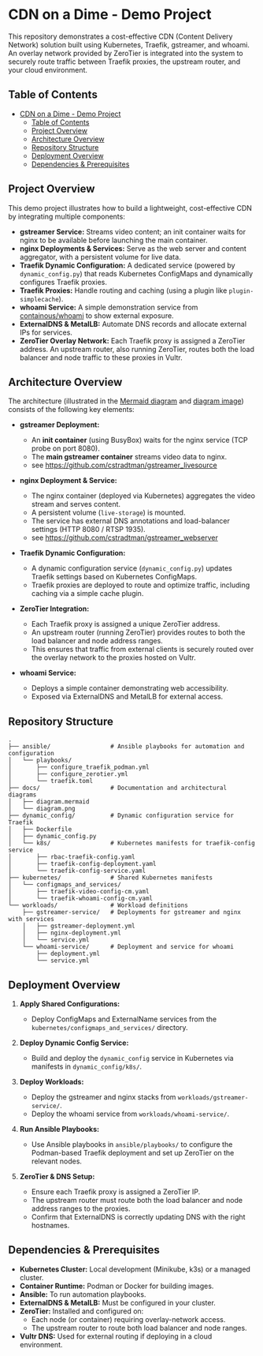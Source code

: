# CDN on a Dime - Demo Project

This repository demonstrates a cost-effective CDN (Content Delivery Network) solution built using Kubernetes, Traefik, gstreamer, and whoami. An overlay network provided by ZeroTier is integrated into the system to securely route traffic between Traefik proxies, the upstream router, and your cloud environment.

## Table of Contents

- [CDN on a Dime - Demo Project](#cdn-on-a-dime---demo-project)
  - [Table of Contents](#table-of-contents)
  - [Project Overview](#project-overview)
  - [Architecture Overview](#architecture-overview)
  - [Repository Structure](#repository-structure)
  - [Deployment Overview](#deployment-overview)
  - [Dependencies \& Prerequisites](#dependencies--prerequisites)


## Project Overview

This demo project illustrates how to build a lightweight, cost-effective CDN by integrating multiple components:

- **gstreamer Service:** Streams video content; an init container waits for nginx to be available before launching the main container.
- **nginx Deployments & Services:** Serve as the web server and content aggregator, with a persistent volume for live data.
- **Traefik Dynamic Configuration:** A dedicated service (powered by `dynamic_config.py`) that reads Kubernetes ConfigMaps and dynamically configures Traefik proxies.
- **Traefik Proxies:** Handle routing and caching (using a plugin like `plugin-simplecache`).
- **whoami Service:** A simple demonstration service from [containous/whoami](https://hub.docker.com/r/containous/whoami) to show external exposure.
- **ExternalDNS & MetalLB:** Automate DNS records and allocate external IPs for services.
- **ZeroTier Overlay Network:** Each Traefik proxy is assigned a ZeroTier address. An upstream router, also running ZeroTier, routes both the load balancer and node traffic to these proxies in Vultr.

## Architecture Overview

The architecture (illustrated in the [Mermaid diagram](./docs/diagram.mermaid) and [diagram image](./docs/diagram.png)) consists of the following key elements:

- **gstreamer Deployment:**  
  - An **init container** (using BusyBox) waits for the nginx service (TCP probe on port 8080).
  - The **main gstreamer container** streams video data to nginx.
  - see https://github.com/cstradtman/gstreamer_livesource

- **nginx Deployment & Service:**  
  - The nginx container (deployed via Kubernetes) aggregates the video stream and serves content.
  - A persistent volume (`live-storage`) is mounted.
  - The service has external DNS annotations and load-balancer settings (HTTP 8080 / RTSP 1935).
  - see https://github.com/cstradtman/gstreamer_webserver

- **Traefik Dynamic Configuration:**  
  - A dynamic configuration service (`dynamic_config.py`) updates Traefik settings based on Kubernetes ConfigMaps.
  - Traefik proxies are deployed to route and optimize traffic, including caching via a simple cache plugin.

- **ZeroTier Integration:**  
  - Each Traefik proxy is assigned a unique ZeroTier address.
  - An upstream router (running ZeroTier) provides routes to both the load balancer and node address ranges.
  - This ensures that traffic from external clients is securely routed over the overlay network to the proxies hosted on Vultr.

- **whoami Service:**  
  - Deploys a simple container demonstrating web accessibility.
  - Exposed via ExternalDNS and MetalLB for external access.

## Repository Structure
```
.
├── ansible/                 # Ansible playbooks for automation and configuration
│   └── playbooks/
│       ├── configure_traefik_podman.yml
│       ├── configure_zerotier.yml
│       └── traefik.toml
├── docs/                    # Documentation and architectural diagrams
│   ├── diagram.mermaid
│   └── diagram.png
├── dynamic_config/          # Dynamic configuration service for Traefik
│   ├── Dockerfile
│   ├── dynamic_config.py
│   └── k8s/                 # Kubernetes manifests for traefik-config service
│       ├── rbac-traefik-config.yaml
│       ├── traefik-config-deployment.yaml
│       └── traefik-config-service.yaml
├── kubernetes/              # Shared Kubernetes manifests
│   └── configmaps_and_services/
│       ├── traefik-video-config-cm.yaml
│       └── traefik-whoami-config-cm.yaml
└── workloads/               # Workload definitions
    ├── gstreamer-service/   # Deployments for gstreamer and nginx with services
    │   ├── gstreamer-deployment.yml
    │   ├── nginx-deployment.yml
    │   └── service.yml
    └── whoami-service/      # Deployment and service for whoami
        ├── deployment.yml
        └── service.yml
```


## Deployment Overview

1. **Apply Shared Configurations:**  
   - Deploy ConfigMaps and ExternalName services from the `kubernetes/configmaps_and_services/` directory.

2. **Deploy Dynamic Config Service:**  
   - Build and deploy the `dynamic_config` service in Kubernetes via manifests in `dynamic_config/k8s/`.

3. **Deploy Workloads:**  
   - Deploy the gstreamer and nginx stacks from `workloads/gstreamer-service/`.
   - Deploy the whoami service from `workloads/whoami-service/`.

4. **Run Ansible Playbooks:**  
   - Use Ansible playbooks in `ansible/playbooks/` to configure the Podman-based Traefik deployment and set up ZeroTier on the relevant nodes.

5. **ZeroTier & DNS Setup:**  
   - Ensure each Traefik proxy is assigned a ZeroTier IP.
   - The upstream router must route both the load balancer and node address ranges to the proxies.
   - Confirm that ExternalDNS is correctly updating DNS with the right hostnames.

## Dependencies & Prerequisites

- **Kubernetes Cluster:** Local development (Minikube, k3s) or a managed cluster.
- **Container Runtime:** Podman or Docker for building images.
- **Ansible:** To run automation playbooks.
- **ExternalDNS & MetalLB:** Must be configured in your cluster.
- **ZeroTier:** Installed and configured on:
  - Each node (or container) requiring overlay-network access.
  - The upstream router to route both load balancer and node ranges.
- **Vultr DNS:** Used for external routing if deploying in a cloud environment.

